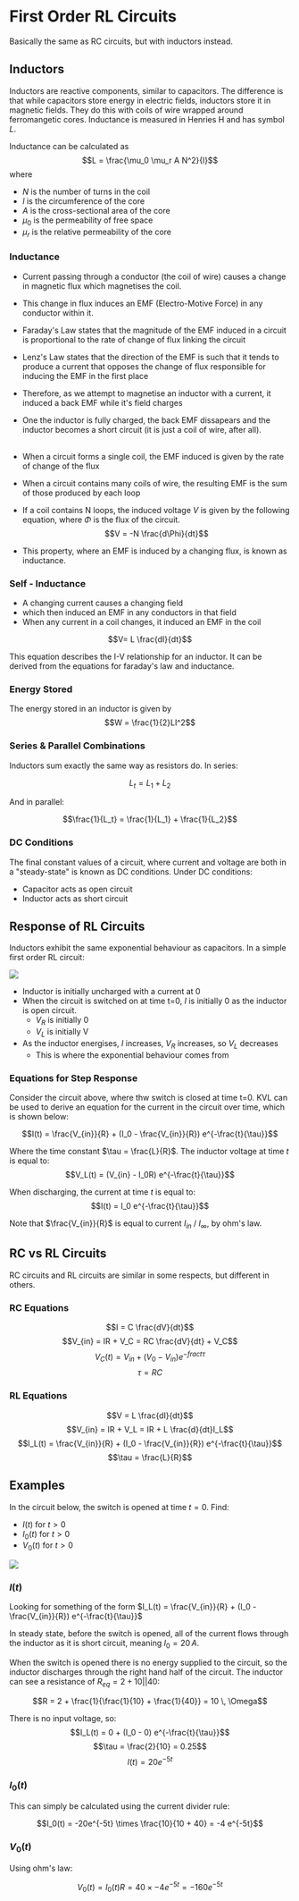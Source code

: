 # First Order RL Circuits

Basically the same as RC circuits, but with inductors instead.

## Inductors

Inductors are reactive components, similar to capacitors. The difference is that while capacitors store energy in electric fields, inductors store it in magnetic fields. They do this with coils of wire wrapped around ferromangetic cores. Inductance is measured in Henries H and has symbol $L$.

Inductance can be calculated as
$$L = \frac{\mu_0 \mu_r A N^2}{l}$$
where

- $N$ is the number of turns in the coil
- $l$ is the circumference of the core
- $A$ is the cross-sectional area of the core
- $\mu_0$ is the permeability of free space
- $\mu_r$ is the relative permeability of the core

### Inductance

- Current passing through a conductor (the coil of wire) causes a change in magnetic flux which magnetises the coil.
- This change in flux induces an EMF (Electro-Motive Force) in any conductor within it.
- Faraday's Law states that the magnitude of the EMF induced in a circuit is proportional to the rate of change of flux linking the circuit
- Lenz's Law states that the direction of the EMF is such that it tends to produce a current that opposes the change of flux responsible for inducing the EMF in the first place
- Therefore, as we attempt to magnetise an inductor with a current, it induced a back EMF while it's field charges
- One the inductor is fully charged, the back EMF dissapears and the inductor becomes a short circuit (it is just a coil of wire, after all).
  <br><br>
- When a circuit forms a single coil, the EMF induced is given by the rate of change of the flux
- When a circuit contains many coils of wire, the resulting EMF is the sum of those produced by each loop
- If a coil contains N loops, the induced voltage $V$ is given by the following equation, where $\Phi$ is the flux of the circuit.
  $$V = -N \frac{d\Phi}{dt}$$

- This property, where an EMF is induced by a changing flux, is known as inductance.

### Self - Inductance

- A changing current causes a changing field
- which then induced an EMF in any conductors in that field
- When any current in a coil changes, it induced an EMF in the coil

$$V= L \frac{dI}{dt}$$

This equation describes the I-V relationship for an inductor. It can be derived from the equations for faraday's law and inductance.

### Energy Stored

The energy stored in an inductor is given by
$$W = \frac{1}{2}LI^2$$

### Series & Parallel Combinations

Inductors sum exactly the same way as resistors do. In series:

$$L_t = L_1 + L_2$$

And in parallel:

$$\frac{1}{L_t} = \frac{1}{L_1} + \frac{1}{L_2}$$

### DC Conditions

The final constant values of a circuit, where current and voltage are both in a "steady-state" is known as DC conditions. Under DC conditions:

- Capacitor acts as open circuit
- Inductor acts as short circuit

## Response of RL Circuits

Inductors exhibit the same exponential behaviour as capacitors. In a simple first order RL circuit:

![](./img/rl.png)

- Inductor is initially uncharged with a current at 0
- When the circuit is switched on at time t=0, $I$ is initially 0 as the inductor is open circuit.
  - $V_R$ is initially 0
  - $V_L$ is initially V
- As the inductor energises, $I$ increases, $V_R$ increases, so $V_L$ decreases
  - This is where the exponential behaviour comes from

### Equations for Step Response

Consider the circuit above, where thw switch is closed at time t=0. KVL can be used to derive an equation for the current in the circuit over time, which is shown below:

$$I(t) = \frac{V_{in}}{R} + (I_0 - \frac{V_{in}}{R}) e^{-\frac{t}{\tau}}$$

Where the time constant $\tau = \frac{L}{R}$. The inductor voltage at time $t$ is equal to:
$$V_L(t) = (V_{in} - I_0R) e^{-\frac{t}{\tau}}$$

When discharging, the current at time $t$ is equal to:
$$I(t) = I_0 e^{-\frac{t}{\tau}}$$

Note that $\frac{V_{in}}{R}$ is equal to current $I_{in}$ / $I_{\infty}$, by ohm's law.

## RC vs RL Circuits

RC circuits and RL circuits are similar in some respects, but different in others.

### RC Equations

$$I = C \frac{dV}{dt}$$
$$V_{in} = IR + V_C = RC \frac{dV}{dt} + V_C$$
$$V_C(t) = V_{in} + (V_0 - V_{in})e^{-frac{t}{\tau}}$$
$$\tau = RC$$

### RL Equations

$$V = L \frac{dI}{dt}$$
$$V_{in} = IR + V_L = IR + L \frac{d}{dt}I_L$$
$$I_L(t) = \frac{V_{in}}{R} + (I_0 - \frac{V_{in}}{R}) e^{-\frac{t}{\tau}}$$
$$\tau = \frac{L}{R}$$

## Examples

In the circuit below, the switch is opened at time $t=0$. Find:

- $I(t)$ for $t > 0$
- $I_0(t)$ for $t > 0$
- $V_0(t)$ for $t > 0$

![](./img/rl-ex-1.png)

### $I(t)$

Looking for something of the form $I_L(t) = \frac{V_{in}}{R} + (I_0 - \frac{V_{in}}{R}) e^{-\frac{t}{\tau}}$

In steady state, before the switch is opened, all of the current flows through the inductor as it is short circuit, meaning $I_0 = 20 \, A$.

When the switch is opened there is no energy supplied to the circuit, so the inductor discharges through the right hand half of the circuit. The inductor can see a resistance of $R_{eq} = 2 + 10 || 40$:

$$R = 2 + \frac{1}{\frac{1}{10} + \frac{1}{40}} = 10 \, \Omega$$

There is no input voltage, so:
$$I_L(t) = 0 + (I_0 - 0) e^{-\frac{t}{\tau}}$$
$$\tau = \frac{2}{10} = 0.25$$
$$I(t) = 20 e^{-5t}$$

### $I_0(t)$

This can simply be calculated using the current divider rule:

$$I_0(t) = -20e^{-5t} \times \frac{10}{10 + 40} = -4 e^{-5t}$$

### $V_0(t)$

Using ohm's law:

$$V_0(t) = I_0(t)R = 40 \times -4 e^{-5t} = -160 e^{-5t} $$
